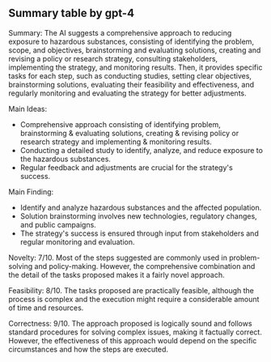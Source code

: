 ## Summary table by gpt-4
Summary: 
The AI suggests a comprehensive approach to reducing exposure to hazardous substances, consisting of identifying the problem, scope, and objectives, brainstorming and evaluating solutions, creating and revising a policy or research strategy, consulting stakeholders, implementing the strategy, and monitoring results. Then, it provides specific tasks for each step, such as conducting studies, setting clear objectives, brainstorming solutions, evaluating their feasibility and effectiveness, and regularly monitoring and evaluating the strategy for better adjustments.

Main Ideas: 
- Comprehensive approach consisting of identifying problem, brainstorming & evaluating solutions, creating & revising policy or research strategy and implementing & monitoring results.
- Conducting a detailed study to identify, analyze, and reduce exposure to the hazardous substances.
- Regular feedback and adjustments are crucial for the strategy's success.

Main Finding: 
- Identify and analyze hazardous substances and the affected population.
- Solution brainstorming involves new technologies, regulatory changes, and public campaigns.
- The strategy's success is ensured through input from stakeholders and regular monitoring and evaluation.

Novelty: 
7/10. Most of the steps suggested are commonly used in problem-solving and policy-making. However, the comprehensive combination and the detail of the tasks proposed makes it a fairly novel approach.

Feasibility: 
8/10. The tasks proposed are practically feasible, although the process is complex and the execution might require a considerable amount of time and resources.

Correctness: 
9/10. The approach proposed is logically sound and follows standard procedures for solving complex issues, making it factually correct. However, the effectiveness of this approach would depend on the specific circumstances and how the steps are executed.
